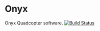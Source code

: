 # Onyx
Onyx Quadcopter software. [![Build Status](https://travis-ci.org/javachaos/Onyx.svg?branch=master)](https://travis-ci.org/javachaos/Onyx)

